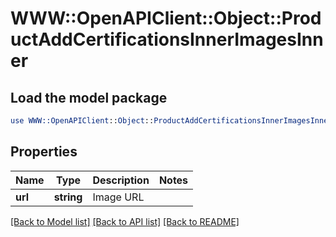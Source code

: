 # WWW::OpenAPIClient::Object::ProductAddCertificationsInnerImagesInner

## Load the model package
```perl
use WWW::OpenAPIClient::Object::ProductAddCertificationsInnerImagesInner;
```

## Properties
Name | Type | Description | Notes
------------ | ------------- | ------------- | -------------
**url** | **string** | Image URL | 

[[Back to Model list]](../README.md#documentation-for-models) [[Back to API list]](../README.md#documentation-for-api-endpoints) [[Back to README]](../README.md)


